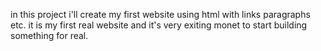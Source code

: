 in this project i'll create my first website using html with links paragraphs etc.
it is my first real website and it's very exiting monet to start building something for real.